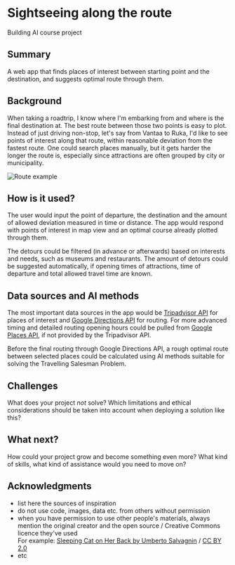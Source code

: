# Sightseeing along the route

Building AI course project

## Summary

A web app that finds places of interest between starting point and the destination, and suggests optimal route through them.


## Background

When taking a roadtrip, I know where I'm embarking from and where is the final destination at. The best route between those two points is easy to plot. Instead of just driving non-stop, let's say from Vantaa to Ruka, I'd like to see points of interest along that route, within reasonable deviation from the fastest route. One could search places manually, but it gets harder the longer the route is, especially since attractions are often grouped by city or municipality.

![Route example](https://github.com/Merlac/TSP-sightseeing/blob/main/TSP-sightseeing.jpg?raw=true)


## How is it used?

The user would input the point of departure, the destination and the amount of allowed deviation measured in time or distance. The app would respond with points of interest in map view and an optimal course already plotted through them.

The detours could be filtered (in advance or afterwards) based on interests and needs, such as museums and restaurants. The amount of detours could be suggested automatically, if opening times of attractions, time of departure and total allowed travel time are known.


## Data sources and AI methods
The most important data sources in the app would be [Tripadvisor API](http://developer-tripadvisor.com/content-api/) for places of interest and [Google Directions API](https://developers.google.com/maps/documentation/directions/overview) for routing. For more advanced timing and detailed routing opening hours could be pulled from [Google Places API](https://developers.google.com/places/web-service/details), if not provided by the Tripadvisor API.

Before the final routing through Google Directions API, a rough optimal route between selected places could be calculated using AI methods suitable for solving the Travelling Salesman Problem.

## Challenges

What does your project _not_ solve? Which limitations and ethical considerations should be taken into account when deploying a solution like this?

## What next?

How could your project grow and become something even more? What kind of skills, what kind of assistance would you  need to move on? 


## Acknowledgments

* list here the sources of inspiration 
* do not use code, images, data etc. from others without permission
* when you have permission to use other people's materials, always mention the original creator and the open source / Creative Commons licence they've used
  <br>For example: [Sleeping Cat on Her Back by Umberto Salvagnin](https://commons.wikimedia.org/wiki/File:Sleeping_cat_on_her_back.jpg#filelinks) / [CC BY 2.0](https://creativecommons.org/licenses/by/2.0)
* etc
